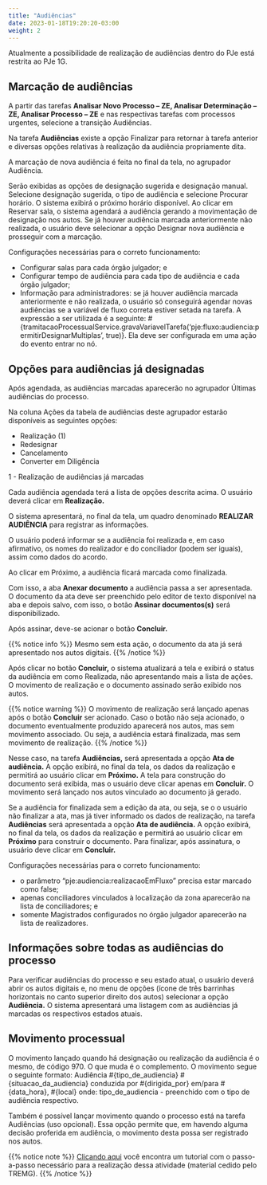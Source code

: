 ```yaml
---
title: "Audiências"
date: 2023-01-18T19:20:20-03:00
weight: 2
---
```


Atualmente a possibilidade de realização de audiências dentro do PJe está restrita ao PJe 1G.

## Marcação de audiências
A partir das tarefas **Analisar Novo Processo – ZE, Analisar Determinação – ZE, Analisar Processo – ZE** e nas respectivas tarefas com processos urgentes, selecione a transição Audiências.

Na tarefa **Audiências** existe a opção Finalizar para retornar à tarefa anterior e diversas opções relativas à realização da audiência propriamente dita.

A marcação de nova audiência é feita no final da tela, no agrupador Audiência.

Serão exibidas as opções de designação sugerida e designação manual. Selecione designação sugerida, o tipo de audiência e selecione Procurar horário. O sistema exibirá o próximo horário disponível. Ao clicar em Reservar sala, o sistema agendará a audiência gerando a movimentação de designação nos autos. Se já houver audiência marcada anteriormente não realizada, o usuário deve selecionar a opção Designar nova audiência e prosseguir com a marcação.

Configurações necessárias para o correto funcionamento: 
+ Configurar salas para cada órgão julgador; e
+ Configurar tempo de audiência para cada tipo de audiência e cada órgão julgador; 
+ Informação para administradores: se já houver audiência marcada anteriormente e não realizada, o usuário só conseguirá agendar novas audiências se a variável de fluxo correta estiver setada na tarefa. A expressão a ser utilizada é a seguinte: #{tramitacaoProcessualService.gravaVariavelTarefa(‘pje:fluxo:audiencia:permitirDesignarMultiplas’, true)}. Ela deve ser configurada em uma ação do evento entrar no nó.

## Opções para audiências já designadas
Após agendada, as audiências marcadas aparecerão no agrupador Últimas audiências do processo. 

Na coluna Ações da tabela de audiências deste agrupador estarão disponíveis as seguintes opções:
+ Realização (1)
+ Redesignar 
+ Cancelamento 
+ Converter em Diligência

1 - Realização de audiências já marcadas

Cada audiência agendada terá a lista de opções descrita acima. O usuário deverá clicar em **Realização.**

O sistema apresentará, no final da tela, um quadro denominado **REALIZAR AUDIÊNCIA** para registrar as informações.

O usuário poderá informar se a audiência foi realizada e, em caso afirmativo, os nomes do realizador e do conciliador (podem ser iguais), assim como dados do acordo. 

Ao clicar em Próximo, a audiência ficará marcada como finalizada.

Com isso, a aba **Anexar documento** a audiência passa a ser apresentada. O documento da ata deve ser preenchido pelo editor de texto disponível na aba e depois salvo, com isso, o botão **Assinar documentos(s)** será disponibilizado.

Após assinar, deve-se acionar o botão **Concluir.**

{{% notice info %}}
Mesmo sem esta ação, o documento da ata já será apresentado nos autos digitais.
{{% /notice %}}

Após clicar no botão **Concluir,** o sistema atualizará a tela e exibirá o status da audiência em como Realizada, não apresentando mais a lista de ações. O movimento de realização e o documento assinado serão exibido nos autos. 

{{% notice warning %}}
O movimento de realização será lançado apenas após o botão **Concluir** ser acionado. Caso o botão não seja acionado, o documento eventualmente produzido aparecerá nos autos, mas sem movimento associado. Ou seja, a audiência estará finalizada, mas sem movimento de realização. 
{{% /notice %}}

Nesse caso, na tarefa **Audiências,** será apresentada a opção **Ata de audiência.** A opção exibirá, no final da tela, os dados da realização e permitirá ao usuário clicar em **Próximo.** A tela para construção do documento será exibida, mas o usuário deve clicar apenas em **Concluir.** O movimento será lançado nos autos vinculado ao documento já gerado.

Se a audiência for finalizada sem a edição da ata, ou seja, se o o usuário não finalizar a ata, mas já tiver informado os dados de realização, na tarefa **Audiências** será apresentada a opção **Ata de audiência.** A opção exibirá, no final da tela, os dados da realização e permitirá ao usuário clicar em **Próximo** para construir o documento. Para finalizar, após assinatura, o usuário deve clicar em **Concluir.**

Configurações necessárias para o correto funcionamento: 
+ o parâmetro “pje:audiencia:realizacaoEmFluxo” precisa estar marcado como false;
+ apenas conciliadores vinculados à localização da zona aparecerão na lista de conciliadores; e
+ somente Magistrados configurados no órgão julgador aparecerão na lista de realizadores.

## Informações sobre todas as audiências do processo

Para verificar audiências do processo e seu estado atual, o usuário deverá abrir os autos digitais e, no menu de opções (ícone de três barrinhas horizontais no canto superior direito dos autos) selecionar a opção **Audiência.** O sistema apresentará uma listagem com as audiências já marcadas os respectivos estados atuais.

## Movimento processual
O movimento lançado quando há designação ou realização da audiência é o mesmo, de código 970. O que muda é o complemento. O movimento segue o seguinte formato: Audiência #{tipo_de_audiencia} #{situacao_da_audiencia} conduzida por #{dirigida_por} em/para #{data_hora}, #{local} onde: tipo_de_audiencia - preenchido com o tipo de audiência respectivo.

Também é possível lançar movimento quando o processo está na tarefa Audiências (uso opcional). Essa opção permite que, em havendo alguma decisão proferida em audiência, o movimento desta possa ser registrado nos autos. 

{{% notice note %}}
[Clicando aqui](/docs/manual_audiencias.pdf) você encontra um tutorial com o passo-a-passo necessário para a realização dessa atividade (material cedido pelo TREMG).
{{% /notice %}}
